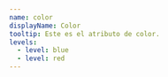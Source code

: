 ```yaml
---
name: color
displayName: Color
tooltip: Este es el atributo de color.
levels:
  - level: blue
  - level: red
---
```

